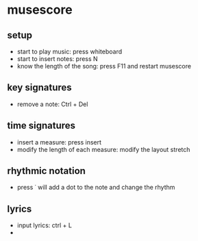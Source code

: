 # musescore

## setup

* start to play music: press whiteboard
* start to insert notes: press N
* know the length of the song: press F11 and restart musescore

## key signatures

* remove a note: Ctrl + Del

## time signatures

* insert a measure: press insert
* modify the length of each measure: modify the layout stretch

## rhythmic notation

* press ˙ will add a dot to the note and change the rhythm

## lyrics

* input lyrics: ctrl + L
* 
